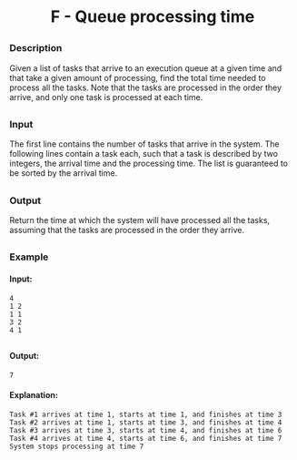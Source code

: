 
# <p align="center">F - Queue processing time</p>
### Description
Given a list of tasks that arrive to an execution queue at a given time and that take a given amount of processing, find the total time needed to process all the tasks. Note that the tasks are processed in the order they arrive, and only one task is processed at each time.
##
### Input
The first line contains the number of tasks that arrive in the system. The following lines contain a task each, such that a task is described by two integers, the arrival time and the processing time. The list is guaranteed to be sorted by the arrival time.
##
### Output
Return the time at which the system will have processed all the tasks, assuming that the tasks are processed in the order they arrive.

##
### Example
#### Input:
```
4
1 2
1 1
3 2
4 1
```
##
#### Output:
```
7
```
#### Explanation:
```
Task #1 arrives at time 1, starts at time 1, and finishes at time 3
Task #2 arrives at time 1, starts at time 3, and finishes at time 4
Task #3 arrives at time 3, starts at time 4, and finishes at time 6
Task #4 arrives at time 4, starts at time 6, and finishes at time 7
System stops processing at time 7
```